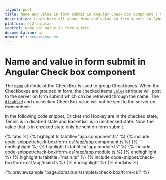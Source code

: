 ```yaml
---
layout: post
title: Name and value in form submit in Angular Check box component | Syncfusion
description: Learn here all about Name and value in form submit in Syncfusion Angular Check box component of Syncfusion Essential JS 2 and more.
platform: ej2-angular
control: Name and value in form submit 
documentation: ug
domainurl: ##DomainURL##
---
```


# Name and value in form submit in Angular Check box component

The [`name`](https://ej2.syncfusion.com/angular/documentation/api/check-box/#name) attribute of the CheckBox is used to group Checkboxes. When the Checkboxes are
grouped in form, the checked items [`value`](https://ej2.syncfusion.com/angular/documentation/api/check-box/#value) attribute will post to the server on form submit
which can be retrieved through the name. The [`disabled`](https://ej2.syncfusion.com/angular/documentation/api/check-box/#disabled) and unchecked CheckBox value will
not be sent to the server on form submit.

In the following code snippet, Cricket and Hockey are in the checked state, Tennis is in disabled state and Basketball is in unchecked state. Now, the value that is in checked state only be sent on form submit.

{% tabs %}
{% highlight ts tabtitle="app.component.ts" %}
{% include code-snippet/check-box/form-cs1/app/app.component.ts %}
{% endhighlight %}
{% highlight ts tabtitle="app.module.ts" %}
{% include code-snippet/check-box/form-cs1/app/app.module.ts %}
{% endhighlight %}
{% highlight ts tabtitle="main.ts" %}
{% include code-snippet/check-box/form-cs1/app/main.ts %}
{% endhighlight %}
{% endtabs %}
  
{% previewsample "page.domainurl/samples/check-box/form-cs1" %}